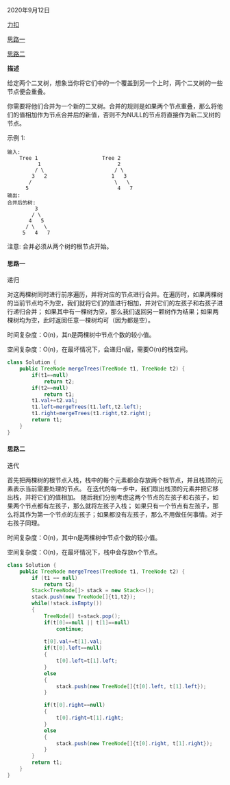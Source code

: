 2020年9月12日

[力扣](https://leetcode-cn.com/problems/merge-two-binary-trees/submissions/)

[思路一](#思路一)

[思路二](#思路二)

**描述**

给定两个二叉树，想象当你将它们中的一个覆盖到另一个上时，两个二叉树的一些节点便会重叠。

你需要将他们合并为一个新的二叉树。合并的规则是如果两个节点重叠，那么将他们的值相加作为节点合并后的新值，否则不为NULL的节点将直接作为新二叉树的节点。

示例 1:
```
输入: 
	Tree 1                     Tree 2                  
          1                         2                             
         / \                       / \                            
        3   2                     1   3                        
       /                           \   \                      
      5                             4   7                  
输出: 
合并后的树:
	     3
	    / \
	   4   5
	  / \   \ 
	 5   4   7
```
注意: 合并必须从两个树的根节点开始。

#### 思路一

递归

对这两棵树同时进行前序遍历，并将对应的节点进行合并。在遍历时，如果两棵树的当前节点均不为空，我们就将它们的值进行相加，并对它们的左孩子和右孩子进行递归合并；
如果其中有一棵树为空，那么我们返回另一颗树作为结果；如果两棵树均为空，此时返回任意一棵树均可（因为都是空）。

时间复杂度：O(n)，其n是两棵树中节点个数的较小值。

空间复杂度：O(n)，在最坏情况下，会递归n层，需要O(n)的栈空间。

```java
class Solution {
    public TreeNode mergeTrees(TreeNode t1, TreeNode t2) {
        if(t1==null)
            return t2;
        if(t2==null)
            return t1;
        t1.val+=t2.val;
        t1.left=mergeTrees(t1.left,t2.left);
        t1.right=mergeTrees(t1.right,t2.right);    
        return t1;
    }
}
```

#### 思路二

迭代

首先把两棵树的根节点入栈，栈中的每个元素都会存放两个根节点，并且栈顶的元素表示当前需要处理的节点。
在迭代的每一步中，我们取出栈顶的元素并把它移出栈，并将它们的值相加。
随后我们分别考虑这两个节点的左孩子和右孩子，如果两个节点都有左孩子，那么就将左孩子入栈；
如果只有一个节点有左孩子，那么将其作为第一个节点的左孩子；如果都没有左孩子，那么不用做任何事情。对于右孩子同理。

时间复杂度：O(n)，其中n是两棵树中节点个数的较小值。

空间复杂度：O(n)，在最坏情况下，栈中会存放n个节点。
```java
class Solution {
    public TreeNode mergeTrees(TreeNode t1, TreeNode t2) {
        if (t1 == null)
            return t2;
        Stack<TreeNode[]> stack = new Stack<>();
        stack.push(new TreeNode[]{t1,t2});
        while(!stack.isEmpty())
        {
            TreeNode[] t=stack.pop();
            if(t[0]==null || t[1]==null)
                continue;
            
            t[0].val+=t[1].val;
            if(t[0].left==null)
            {
                t[0].left=t[1].left;
            }
            else
            {
                stack.push(new TreeNode[]{t[0].left, t[1].left});
            }

            if(t[0].right==null)
            {
                t[0].right=t[1].right;
            }
            else
            {
                stack.push(new TreeNode[]{t[0].right, t[1].right});
            }
        }
        return t1;
    }
}
```
